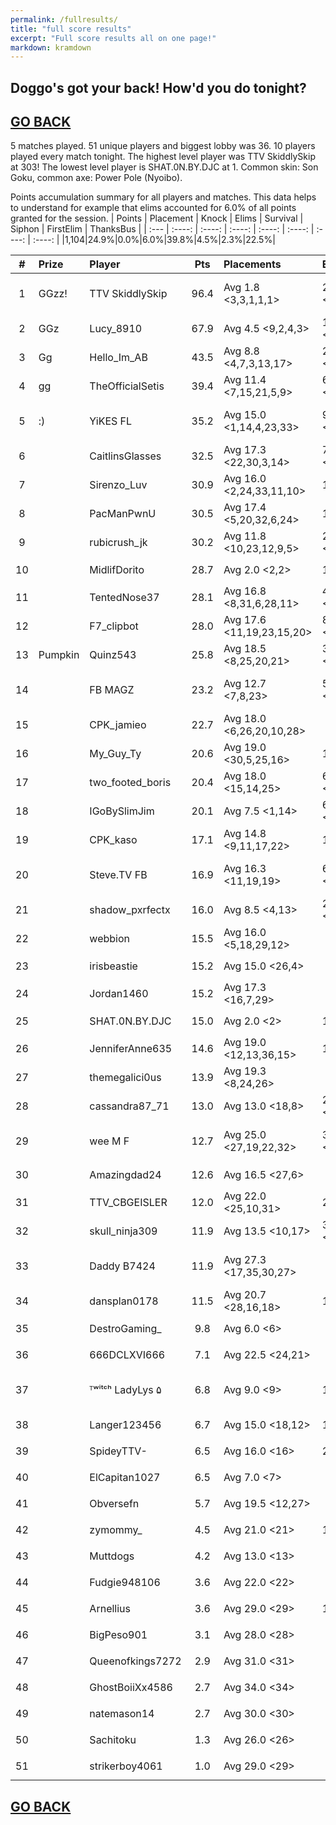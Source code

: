 ```yaml
---
permalink: /fullresults/
title: "full score results"
excerpt: "Full score results all on one page!"
markdown: kramdown
---
```

<meta http-equiv="refresh" content="30">

## Doggo's got your back! How'd you do tonight?
## [GO BACK](https://www.kaso.gg)

5 matches played. 51 unique players and biggest lobby was 36. 10 players played every match tonight. The highest level player was TTV SkiddlySkip at 303! The lowest level player is SHAT.0N.BY.DJC at 1. Common skin: Son Goku, common axe: Power Pole (Nyoibo).

Points accumulation summary for all players and matches. This data helps to understand for example that elims accounted for 6.0% of all points granted for the session.
| Points | Placement | Knock | Elims | Survival | Siphon | FirstElim | ThanksBus |
| :--- | :----: | :----: | :----: | :----: | :----: | :----: | :----: |
|1,104|24.9%|0.0%|6.0%|39.8%|4.5%|2.3%|22.5%|
<br>

| # | Prize | Player | Pts | Placements | Elims | elim1 | Plc/Knock/Elim/Survival/Siphon/1st/Thanks | XPLvl | Skin | Axe | Stream |
| :----: | :--- | :--- | :----: | :--- | :--- | :----: | :--- | :----: | :----: | :----:| :--- |
|1|GGzz!|TTV SkiddlySkip|96.4|Avg 1.8 <3,3,1,1,1>|27 (5.4) <4,4,5,8,6>|0|48%/00%/14%/12%/18%/00%/08%|303|![](https://media.fortniteapi.io/images/a0cf0eb956aa5483a9ae4394d1157ff3/transparent.png){:height="35px"}|![](https://media.fortniteapi.io/images/6e445da8c2b47cf6cf54d554d126ef12/transparent.png){:height="35px"}|[TTV SkiddlySkip](https://www.twitch.tv/TTV SkiddlySkip)|
|2|GGz|Lucy_8910|67.9|Avg 4.5 <9,2,4,3>|16 (4.0) <4,3,6,3>|1|38%/00%/12%/17%/14%/07%/12%|150|![](https://media.fortniteapi.io/images/52f1f7d24620835f96dfe15fc8f5b1da/transparent.png){:height="35px"}|![](https://media.fortniteapi.io/images/128928a-3e4385b-50c4b4a-4240a82/transparent.png){:height="35px"}|[Lucy_8910](https://www.twitch.tv/Lucy_8910)|
|3|Gg|Hello_Im_AB|43.5|Avg 8.8 <4,7,3,13,17>|2 (1.0) <1,1>|0|44%/00%/02%/29%/07%/00%/18%|170|![](https://media.fortniteapi.io/images/9c76ad26bd4885ca927e5cbd8f803237/transparent.png){:height="35px"}|![](https://media.fortniteapi.io/images/95adc91a4b22ee71c16f5e854b71acec/transparent.png){:height="35px"}|[Hello_Im_AB](https://www.twitch.tv/Hello_Im_AB)|
|4|gg|TheOfficialSetis|39.4|Avg 11.4 <7,15,21,5,9>|6 (2.0) <1,1,4>|0|30%/00%/08%/29%/08%/00%/25%|185|![](https://media.fortniteapi.io/images/c765c24d97490acabfe948bbac2318bf/transparent.png){:height="35px"}|![](https://media.fortniteapi.io/images/335dd8d569d71a5680887c39f8663130/transparent.png){:height="35px"}|[TheOfficialSetis](https://www.twitch.tv/TheOfficialSetis)|
|5|:)|YiKES FL|35.2|Avg 15.0 <1,14,4,23,33>|9 (2.3) <3,1,4,1>|0|48%/00%/13%/20%/07%/00%/11%|210|![](https://media.fortniteapi.io/images/8a7d59675dd875bb4c618395bdebd7e1/transparent.png){:height="35px"}|![](https://media.fortniteapi.io/images/398bcab523d22e365ca26fb1bb2d8e66/transparent.png){:height="35px"}|[YiKES FL](https://www.twitch.tv/YiKES FL)|
|6||CaitlinsGlasses|32.5|Avg 17.3 <22,30,3,14>|7 (1.8) <2,1,2,2>|1|25%/00%/11%/23%/02%/15%/25%|218|![](https://media.fortniteapi.io/images/29973af14bd85f0b3d2a7f61a091c3b2/transparent.png){:height="35px"}|![](https://media.fortniteapi.io/images/8fdcb662208513beca0c8733c7ab79cf/transparent.png){:height="35px"}|[CaitlinsGlasses](https://www.twitch.tv/CaitlinsGlasses)|
|7||Sirenzo_Luv|30.9|Avg 16.0 <2,24,33,11,10>|1 (1.0) <1>|0|32%/00%/02%/32%/02%/00%/32%|145|![](https://media.fortniteapi.io/images/a9aef5458ece26f3e5ff0f1ebee276e9/transparent.png){:height="35px"}|![](https://media.fortniteapi.io/images/caeddd33e8c7a566aec4cc369d84f7c8/transparent.png){:height="35px"}|[Sirenzo_Luv](https://www.twitch.tv/Sirenzo_Luv)|
|8||PacManPwnU|30.5|Avg 17.4 <5,20,32,6,24>|1 (1.0) <1>|0|36%/00%/02%/30%/00%/00%/33%|98|![](https://media.fortniteapi.io/images/6ee43a20a84f5fffebfe008e176575a1/transparent.png){:height="35px"}|![](https://media.fortniteapi.io/images/b9ef8159c41c70190910adb40ced2ced/transparent.png){:height="35px"}|[PacManPwnU](https://www.twitch.tv/PacManPwnU)|
|9||rubicrush_jk|30.2|Avg 11.8 <10,23,12,9,5>|2 (1.0) <1,1>|0|30%/00%/03%/34%/00%/00%/33%|94|![](https://media.fortniteapi.io/images/072402071dcaac29ee547d1c40ac24b5/transparent.png){:height="35px"}|![](https://media.fortniteapi.io/images/a4166a6498e089366e78637f9aff0367/transparent.png){:height="35px"}|[rubicrush_jk](https://www.twitch.tv/rubicrush_jk)|
|10||MidlifDorito|28.7|Avg 2.0 <2,2>|1 (1.0) <1>|0|63%/00%/02%/22%/00%/00%/14%|136|![](https://media.fortniteapi.io/images/117f54c-2985b28-ee59013-a625629/transparent.png){:height="35px"}|![](https://media.fortniteapi.io/images/7500ad3-1ad26f5-c425093-84deca6/transparent.png){:height="35px"}|[MidlifDorito](https://www.twitch.tv/MidlifDorito)|
|11||TentedNose37|28.1|Avg 16.8 <8,31,6,28,11>|4 (1.3) <1,2,1>|0|28%/00%/07%/29%/00%/00%/36%|109|![](https://media.fortniteapi.io/images/c56528f2fecd2ae1594af7a637e6e43c/transparent.png){:height="35px"}|![](https://media.fortniteapi.io/images/54659001b6c523cc90c07e288e8afced/transparent.png){:height="35px"}|[TentedNose37](https://www.twitch.tv/TentedNose37)|
|12||F7_clipbot|28.0|Avg 17.6 <11,19,23,15,20>|8 (1.6) <1,2,2,1,2>|1|00%/00%/14%/30%/02%/18%/36%|249|![](https://media.fortniteapi.io/images/5d6b82ff761b71350a84f2ed1fe9275f/transparent.png){:height="35px"}|![](https://media.fortniteapi.io/images/3eda364936b106774751de0e64c8cbde/transparent.png){:height="35px"}|[F7_clipbot](https://www.twitch.tv/F7_clipbot)|
|13|Pumpkin|Quinz543|25.8|Avg 18.5 <8,25,20,21>|3 (1.0) <1,1,1>|1|12%/00%/06%/28%/04%/19%/31%|206|![](https://media.fortniteapi.io/images/eed1dc1709f78c998adf0df066086eed/transparent.png){:height="35px"}|![](https://media.fortniteapi.io/images/29bb311ca8def3abb5e485a31c68a32d/transparent.png){:height="35px"}|[Quinz543](https://www.twitch.tv/Quinz543)|
|14||FB MAGZ|23.2|Avg 12.7 <7,8,23>|5 (1.7) <1,2,2>|0|30%/00%/11%/27%/06%/00%/26%|153|![](https://media.fortniteapi.io/images/e82286f7c100af0a3c753715106f0b61/transparent.png){:height="35px"}|![](https://media.fortniteapi.io/images/7e4d9d90ef6974521b3e210b19f1ade1/transparent.png){:height="35px"}|[FB MAGZ](https://www.twitch.tv/FB MAGZ)|
|15||CPK_jamieo|22.7|Avg 18.0 <6,26,20,10,28>|||26%/00%/00%/38%/00%/00%/35%|181|![](https://media.fortniteapi.io/images/413713e-126d9c6-95f47d8-54b647d/transparent.png){:height="35px"}|![](https://media.fortniteapi.io/images/895655a-7f0c2ad-e3a4aa8-983ef5e/transparent.png){:height="35px"}|[CPK_jamieo](https://www.twitch.tv/CPK_jamieo)|
|16||My_Guy_Ty|20.6|Avg 19.0 <30,5,25,16>|1 (1.0) <1>|0|29%/00%/02%/35%/05%/00%/29%|129|![](https://media.fortniteapi.io/images/142913526bf1b32ba9433bf5de83e010/transparent.png){:height="35px"}|![](https://media.fortniteapi.io/images/f421389-fe2a512-f780fc9-2e78757/transparent.png){:height="35px"}|[My_Guy_Ty](https://www.twitch.tv/My_Guy_Ty)|
|17||two_footed_boris|20.4|Avg 18.0 <15,14,25>|6 (2.0) <2,1,3>|1|00%/00%/15%/26%/05%/25%/29%|188|![](https://media.fortniteapi.io/images/17489d8dc4858bfe76f96537f85110ec/transparent.png){:height="35px"}|![](https://media.fortniteapi.io/images/29bb311ca8def3abb5e485a31c68a32d/transparent.png){:height="35px"}|[two_footed_boris](https://www.twitch.tv/two_footed_boris)|
|18||IGoBySlimJim|20.1|Avg 7.5 <1,14>|6 (3.0) <4,2>|0|50%/00%/15%/10%/05%/00%/20%|71|![](https://media.fortniteapi.io/images/563d1ba1d0a8f2b9cf438c3c06c985d4/transparent.png){:height="35px"}|![](https://media.fortniteapi.io/images/3e5a1599e8620abd44155917aa2f5b2c/transparent.png){:height="35px"}|[IGoBySlimJim](https://www.twitch.tv/IGoBySlimJim)|
|19||CPK_kaso|17.1|Avg 14.8 <9,11,17,22>|1 (1.0) <1>|0|12%/00%/03%/47%/03%/00%/35%|153|![](https://media.fortniteapi.io/images/f320a80614e848de2b2f97edb63786dd/transparent.png){:height="35px"}|![](https://media.fortniteapi.io/images/eb390e0a1e7ff085ff8c1e7a5a3afa53/transparent.png){:height="35px"}|[CPK_kaso](https://www.twitch.tv/CPK_kaso)|
|20||Steve.TV FB|16.9|Avg 16.3 <11,19,19>|6 (2.0) <3,2,1>|0|00%/00%/18%/35%/12%/00%/35%|121|![](https://media.fortniteapi.io/images/5d6b82ff761b71350a84f2ed1fe9275f/transparent.png){:height="35px"}|![](https://media.fortniteapi.io/images/6611610a7c2c07da2930b683dde37eef/transparent.png){:height="35px"}|[Steve.TV FB](https://www.twitch.tv/Steve.TV FB)|
|21||shadow_pxrfectx|16.0|Avg 8.5 <4,13>|2 (1.0) <1,1>|0|44%/00%/06%/31%/06%/00%/13%|178|![](https://media.fortniteapi.io/images/4f9e56811743e3fca36542b1f76268cc/transparent.png){:height="35px"}|![](https://media.fortniteapi.io/images/6fd6c8c77fe3da8f776952dd8171570b/transparent.png){:height="35px"}|[shadow_pxrfectx](https://www.twitch.tv/shadow_pxrfectx)|
|22||webbion|15.5|Avg 16.0 <5,18,29,12>|||39%/00%/00%/48%/00%/00%/13%|141|![](https://media.fortniteapi.io/images/3342d8f2545e8a2fccfa64b389169d92/transparent.png){:height="35px"}|![](https://media.fortniteapi.io/images/9bfd9bacc26801f4fd617575e69ecbb9/transparent.png){:height="35px"}|[webbion](https://www.twitch.tv/webbion)|
|23||irisbeastie|15.2|Avg 15.0 <26,4>|||46%/00%/00%/28%/00%/00%/26%|131|![](https://media.fortniteapi.io/images/0ea493661faa0b11a8e580481a58cf79/transparent.png){:height="35px"}|![](https://media.fortniteapi.io/images/54659001b6c523cc90c07e288e8afced/transparent.png){:height="35px"}|[irisbeastie](https://www.twitch.tv/irisbeastie)|
|24||Jordan1460|15.2|Avg 17.3 <16,7,29>|||26%/00%/00%/34%/00%/00%/39%|220|![](https://media.fortniteapi.io/images/6ee43a20a84f5fffebfe008e176575a1/transparent.png){:height="35px"}|![](https://media.fortniteapi.io/images/2149460bed6da81cbc9a5c8ba2a0e4ff/transparent.png){:height="35px"}|[Jordan1460](https://www.twitch.tv/Jordan1460)|
|25||SHAT.0N.BY.DJC|15.0|Avg 2.0 <2>|1 (1.0) <1>|0|60%/00%/03%/20%/03%/00%/13%|1|![](https://media.fortniteapi.io/images/36e2f0162b9585f3e1bf300b37990613/transparent.png){:height="35px"}|![](https://media.fortniteapi.io/images/0692194-9c5b386-445cf82-2cb484d/transparent.png){:height="35px"}|[SHAT.0N.BY.DJC](https://www.twitch.tv/SHAT.0N.BY.DJC)|
|26||JenniferAnne635|14.6|Avg 19.0 <12,13,36,15>|1 (1.0) <1>|0|00%/00%/03%/38%/03%/00%/55%|83|![](https://media.fortniteapi.io/images/c0b107b18754af4906abf2ca3a3c6661/transparent.png){:height="35px"}|![](https://media.fortniteapi.io/images/eae173d-282ab94-ffce067-5d60def/transparent.png){:height="35px"}|[JenniferAnne635](https://www.twitch.tv/JenniferAnne635)|
|27||themegalici0us|13.9|Avg 19.3 <8,24,26>|||22%/00%/00%/35%/00%/00%/43%|95|![](https://media.fortniteapi.io/images/42f90dc95a07f89198fda80ed490431a/transparent.png){:height="35px"}|![](https://media.fortniteapi.io/images/4b6e37a8de2ac6d5a40e7f48dc810bdd/transparent.png){:height="35px"}|[themegalici0us](https://www.twitch.tv/themegalici0us)|
|28||cassandra87_71|13.0|Avg 13.0 <18,8>|2 (1.0) <1,1>|0|23%/00%/08%/35%/04%/00%/31%|154|![](https://media.fortniteapi.io/images/eed1dc1709f78c998adf0df066086eed/transparent.png){:height="35px"}|![](https://media.fortniteapi.io/images/29bb311ca8def3abb5e485a31c68a32d/transparent.png){:height="35px"}|[cassandra87_71](https://www.twitch.tv/cassandra87_71)|
|29||wee M F|12.7|Avg 25.0 <27,19,22,32>|3 (1.0) <1,1,1>|0|00%/00%/12%/41%/00%/00%/47%|88|![](https://media.fortniteapi.io/images/5c18b43c1fe1f3da387508f824dd7356/transparent.png){:height="35px"}|![](https://media.fortniteapi.io/images/285f79e41b48fdacb3d3fb867972558a/transparent.png){:height="35px"}|[wee M F](https://www.twitch.tv/wee M F)|
|30||Amazingdad24|12.6|Avg 16.5 <27,6>|||40%/00%/00%/29%/00%/00%/32%|86|![](https://media.fortniteapi.io/images/99b226a123eeec170f244331e6f948d5/transparent.png){:height="35px"}|![](https://media.fortniteapi.io/images/9bfd9bacc26801f4fd617575e69ecbb9/transparent.png){:height="35px"}|[Amazingdad24](https://www.twitch.tv/Amazingdad24)|
|31||TTV_CBGEISLER|12.0|Avg 22.0 <25,10,31>|2 (2.0) <2>|0|08%/00%/08%/33%/00%/00%/50%|144|![](https://media.fortniteapi.io/images/50880d15eb86d414d6752e5c1664c4a3/transparent.png){:height="35px"}|![](https://media.fortniteapi.io/images/ff16fb155ba056485232573b6b259801/transparent.png){:height="35px"}|[TTV_CBGEISLER](https://www.twitch.tv/TTV_CBGEISLER)|
|32||skull_ninja309|11.9|Avg 13.5 <10,17>|3 (1.5) <2,1>|0|08%/00%/13%/37%/08%/00%/33%|169|![](https://media.fortniteapi.io/images/50880d15eb86d414d6752e5c1664c4a3/transparent.png){:height="35px"}|![](https://media.fortniteapi.io/images/11fb2f899525462b4405135ee5e8f35a/transparent.png){:height="35px"}|[skull_ninja309](https://www.twitch.tv/skull_ninja309)|
|33||Daddy B7424|11.9|Avg 27.3 <17,35,30,27>|||00%/00%/00%/33%/00%/00%/67%|83|![](https://media.fortniteapi.io/images/619f4a48e58a3468637f3954629430d0/transparent.png){:height="35px"}|![](https://media.fortniteapi.io/images/11fb2f899525462b4405135ee5e8f35a/transparent.png){:height="35px"}|[Daddy B7424](https://www.twitch.tv/Daddy B7424)|
|34||dansplan0178|11.5|Avg 20.7 <28,16,18>|1 (1.0) <1>|0|00%/00%/04%/44%/00%/00%/52%|142|![](https://media.fortniteapi.io/images/2b10bbeecf31d1ae8d83a5e0c07adef0/transparent.png){:height="35px"}|![](https://media.fortniteapi.io/images/9bac3f4b17980c2446af9dba7ba2caf4/transparent.png){:height="35px"}|[dansplan0178](https://www.twitch.tv/dansplan0178)|
|35||DestroGaming_|9.8|Avg 6.0 <6>|||51%/00%/00%/28%/00%/00%/20%|176|![](https://media.fortniteapi.io/images/ddb5dcf96f6154a21e90c80d0661d7a4/transparent.png){:height="35px"}|![](https://media.fortniteapi.io/images/54659001b6c523cc90c07e288e8afced/transparent.png){:height="35px"}|[DestroGaming_](https://www.twitch.tv/DestroGaming_)|
|36||666DCLXVI666|7.1|Avg 22.5 <24,21>|||00%/00%/00%/44%/00%/00%/56%|133|![](https://media.fortniteapi.io/images/4bd08e586b3b07c73d4832cd790f2243/transparent.png){:height="35px"}|![](https://media.fortniteapi.io/images/6170dfe284fe6689f89475fcb5a385b9/transparent.png){:height="35px"}|[666DCLXVI666](https://www.twitch.tv/666DCLXVI666)|
|37||ᵀʷⁱᵗᶜʰ LadyLys ۵|6.8|Avg 9.0 <9>|1 (1.0) <1>|0|30%/00%/07%/34%/00%/00%/30%|221|![](https://media.fortniteapi.io/images/b8cdf946a491265e134c081b96c6679b/transparent.png){:height="35px"}|![](https://media.fortniteapi.io/images/060320a3f05f2484d7ec5e56a25e7866/transparent.png){:height="35px"}|[ᵀʷⁱᵗᶜʰ LadyLys ۵](https://www.twitch.tv/ᵀʷⁱᵗᶜʰ LadyLys ۵)|
|38||Langer123456|6.7|Avg 15.0 <18,12>|1 (1.0) <1>|0|00%/00%/07%/63%/00%/00%/30%|172|![](https://media.fortniteapi.io/images/10e7dcef7553fb871f3711d778eb1c53/transparent.png){:height="35px"}|![](https://media.fortniteapi.io/images/0692194-9c5b386-445cf82-2cb484d/transparent.png){:height="35px"}|[Langer123456](https://www.twitch.tv/Langer123456)|
|39||SpideyTTV-|6.5|Avg 16.0 <16>|2 (2.0) <2>|0|00%/00%/15%/31%/23%/00%/31%|132|![](https://media.fortniteapi.io/images/d6400d2b9f845912f10d954d324e373c/transparent.png){:height="35px"}|![](https://media.fortniteapi.io/images/3591ee17867120d32feedd8945028f36/transparent.png){:height="35px"}|[SpideyTTV-](https://www.twitch.tv/SpideyTTV-)|
|40||ElCapitan1027|6.5|Avg 7.0 <7>|||61%/00%/00%/39%/00%/00%/00%|81|![](https://media.fortniteapi.io/images/7250b14-6382c4b-6b6660b-298cf40/transparent.png){:height="35px"}|![](https://media.fortniteapi.io/images/87324c24d74a69eabf39a8a1e59b49c6/transparent.png){:height="35px"}|[ElCapitan1027](https://www.twitch.tv/ElCapitan1027)|
|41||Obversefn|5.7|Avg 19.5 <12,27>|||00%/00%/00%/65%/00%/00%/35%|173|![](https://media.fortniteapi.io/images/6ee43a20a84f5fffebfe008e176575a1/transparent.png){:height="35px"}|![](https://media.fortniteapi.io/images/0692194-9c5b386-445cf82-2cb484d/transparent.png){:height="35px"}|[Obversefn](https://www.twitch.tv/Obversefn)|
|42||zymommy_|4.5|Avg 21.0 <21>|1 (1.0) <1>|0|00%/00%/11%/33%/11%/00%/45%|85|![](https://media.fortniteapi.io/images/eed1dc1709f78c998adf0df066086eed/transparent.png){:height="35px"}|![](https://media.fortniteapi.io/images/29bb311ca8def3abb5e485a31c68a32d/transparent.png){:height="35px"}|[zymommy_](https://www.twitch.tv/zymommy_)|
|43||Muttdogs|4.2|Avg 13.0 <13>|||00%/00%/00%/53%/00%/00%/47%|174|![](https://media.fortniteapi.io/images/de5a3969792834fd25de931f4d435782/transparent.png){:height="35px"}|![](https://media.fortniteapi.io/images/8e1d20f72c2877926994ac47b9871830/transparent.png){:height="35px"}|[Muttdogs](https://www.twitch.tv/Muttdogs)|
|44||Fudgie948106|3.6|Avg 22.0 <22>|||00%/00%/00%/45%/00%/00%/55%|91|![](https://media.fortniteapi.io/images/b5acca5f9e0460f0120be44db1bc8ae1/transparent.png){:height="35px"}|![](https://media.fortniteapi.io/images/dfd7a3a03fb1ee16192e8aa30544eda3/transparent.png){:height="35px"}|[Fudgie948106](https://www.twitch.tv/Fudgie948106)|
|45||Arnellius|3.6|Avg 29.0 <29>|1 (1.0) <1>|0|00%/00%/14%/31%/00%/00%/56%|152|![](https://media.fortniteapi.io/images/db68e5bf05f7ddee4e5309aa66fad8ee/transparent.png){:height="35px"}|![](https://media.fortniteapi.io/images/0692194-9c5b386-445cf82-2cb484d/transparent.png){:height="35px"}|[Arnellius](https://www.twitch.tv/Arnellius)|
|46||BigPeso901|3.1|Avg 28.0 <28>|||00%/00%/00%/35%/00%/00%/65%|119|![](https://media.fortniteapi.io/images/2da5bc4dc429b7784e950aa177ba9dd5/transparent.png){:height="35px"}|![](https://media.fortniteapi.io/images/65e15ffba968b03d600a5411704876e4/transparent.png){:height="35px"}|[BigPeso901](https://www.twitch.tv/BigPeso901)|
|47||Queenofkings7272|2.9|Avg 31.0 <31>|||00%/00%/00%/32%/00%/00%/68%|11|![](https://media.fortniteapi.io/images/e4a765e43c88ebb1be3093017ead3cc8/transparent.png){:height="35px"}|![](https://media.fortniteapi.io/images/ec32e95-f5e82af-93e78e7-d72ff97/transparent.png){:height="35px"}|[Queenofkings7272](https://www.twitch.tv/Queenofkings7272)|
|48||GhostBoiiXx4586|2.7|Avg 34.0 <34>|||00%/00%/00%/25%/00%/00%/75%|134|![](https://media.fortniteapi.io/images/d5150ad-b8b9bd7-06bfc3f-af952df/transparent.png){:height="35px"}|![](https://media.fortniteapi.io/images/1b327d24ee951c7b5764837fa148ad78/transparent.png){:height="35px"}|[GhostBoiiXx4586](https://www.twitch.tv/GhostBoiiXx4586)|
|49||natemason14|2.7|Avg 30.0 <30>|||00%/00%/00%/25%/00%/00%/75%|152|![](https://media.fortniteapi.io/images/dbc1044634058c24c5790dc83cf4b043/transparent.png){:height="35px"}|![](https://media.fortniteapi.io/images/a02b9082525370e9088801261a77c3e1/transparent.png){:height="35px"}|[natemason14](https://www.twitch.tv/natemason14)|
|50||Sachitoku|1.3|Avg 26.0 <26>|||00%/00%/00%/100%/00%/00%/00%|128|![](https://media.fortniteapi.io/images/c67c77e-0cc3dc6-380b61c-ca96bb5/transparent.png){:height="35px"}|![](https://media.fortniteapi.io/images/9f9742a8c232fcab89a5942bc6e48fc1/transparent.png){:height="35px"}|[Sachitoku](https://www.twitch.tv/Sachitoku)|
|51||strikerboy4061|1.0|Avg 29.0 <29>|||00%/00%/00%/100%/00%/00%/00%|173|![](https://media.fortniteapi.io/images/c517e835900841545691004261a60eee/transparent.png){:height="35px"}|![](https://media.fortniteapi.io/images/87324c24d74a69eabf39a8a1e59b49c6/transparent.png){:height="35px"}|[strikerboy4061](https://www.twitch.tv/strikerboy4061)|

## [GO BACK](https://www.kaso.gg)
